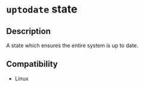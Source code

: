 # `uptodate` state

## Description

A state which ensures the entire system is up to date.

## Compatibility

- Linux

